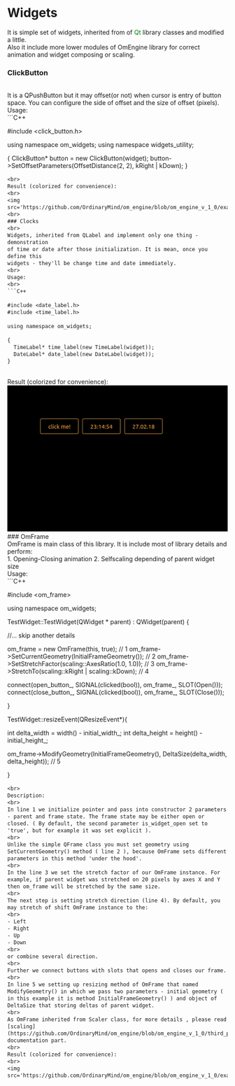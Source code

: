 # Widgets

It is simple set of widgets, inherited from of <span style="color:green">Qt</span> library classes and
modified a little.
<br>
Also it include more lower modules of OmEngine library for correct
animation and widget composing or scaling.
<br>
### ClickButton
<br>
It is a QPushButton but it may offset(or not) when cursor is entry of button
space. You can configure the side of offset and the size of offset (pixels).
<br>
Usage: 
<br>
```C++

#include <click_button.h>

using namespace om_widgets;
using namespace widgets_utility;

{
  ClickButton* button = new ClickButton(widget);
  button->SetOffsetParameters(OffsetDistance(2, 2), kRight | kDown);
}

```
<br>
Result (colorized for convenience):
<br>
<img src='https://github.com/OrdinaryMind/om_engine/blob/om_engine_v_1_0/examples/click_button_example.gif'>
<br>
### Clocks
<br>
Widgets, inherited from QLabel and implement only one thing - demonstration
of time or date after those initialization. It is mean, once you define this
widgets - they'll be change time and date immediately.
<br>
Usage:
<br>
```C++

#include <date_label.h>
#include <time_label.h> 

using namespace om_widgets;

{
  TimeLabel* time_label(new TimeLabel(widget));
  DateLabel* date_label(new DateLabel(widget));
}

```
<br>
Result (colorized for convenience):
<br>
<img src='https://github.com/OrdinaryMind/om_engine/blob/om_engine_v_1_0/examples/time_and_date_example.gif'>
<br>
### OmFrame
<br>
OmFrame is main class of this library. It is include most of library details and perform:
<br>
1. Opening-Closing animation
2. Selfscaling depending of parent widget size
<br>
Usage:
<br>
```C++

#include <om_frame>

using namespace om_widgets;

TestWidget::TestWidget(QWidget * parent) : QWidget(parent) 
{

//... skip another details

om_frame = new OmFrame(this, true);								//	1
om_frame->SetCurrentGeometry(InitialFrameGeometry());						//	2
om_frame->SetStretchFactor(scaling::AxesRatio(1.0, 1.0));					//	3
om_frame->StretchTo(scaling::kRight | scaling::kDown);						//	4

connect(open_button_, SIGNAL(clicked(bool)), om_frame_, SLOT(Open()));
connect(close_button_, SIGNAL(clicked(bool)), om_frame_, SLOT(Close()));

}

TestWidget::resizeEvent(QResizeEvent*){

  int delta_width = width() - initial_width_;
  int delta_height = height() - initial_height_;

  om_frame->ModifyGeometry(InitialFrameGeometry(), 
						DeltaSize(delta_width, delta_height));		//	5

}

```
<br>
Description:
<br>
In line 1 we initialize pointer and pass into constructor 2 parameters - parent and frame state. The frame state may be either open or closed. ( By default, the second parameter is_widget_open set to 'true', but for example it was set explicit ).
<br>
Unlike the simple QFrame class you must set geometry using SetCurrentGeometry() method ( line 2 ), because OmFrame sets different parameters in this method 'under the hood'.
<br>
In the line 3 we set the stretch factor of our OmFrame instance. For example, if parent widget was stretched on 20 pixels by axes X and Y then om_frame will be stretched by the same size.
<br>
The next step is setting stretch direction (line 4). By default, you may stretch of shift OmFrame instance to the:
<br>
- Left
- Right
- Up
- Down
<br>
or combine several direction.
<br>
Further we connect buttons with slots that opens and closes our frame.
<br>
In line 5 we setting up resizing method of OmFrame that named ModifyGeometry() in which we pass two parameters - initial geometry ( in this example it is method InitialFrameGeometry() ) and object of DeltaSize that storing deltas of parent widget.
<br>
As OmFrame inherited from Scaler class, for more details , please read  [scaling](https://github.com/OrdinaryMind/om_engine/blob/om_engine_v_1_0/third_party/scaling.md)  documentation part.
<br>
Result (colorized for convenience):
<br>
<img src='https://github.com/OrdinaryMind/om_engine/blob/om_engine_v_1_0/examples/om_frame_example.gif'>















































